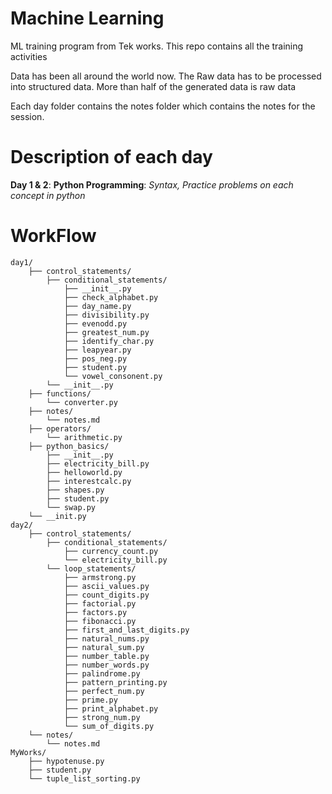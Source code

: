 # Machine Learning
ML training program from Tek works. This repo contains all the training activities 

Data has been all around the world now. The Raw data has to be processed into structured data. 
    More than half of the generated data is raw data

Each day folder contains the notes folder which contains the notes for the session.

# Description of each day
**Day 1 & 2**: __Python Programming__: _Syntax, Practice problems on each concept in python_

# WorkFlow
```
day1/
    ├── control_statements/
        ├── conditional_statements/
            ├── __init__.py
            ├── check_alphabet.py
            ├── day_name.py
            ├── divisibility.py
            ├── evenodd.py
            ├── greatest_num.py
            ├── identify_char.py
            ├── leapyear.py
            ├── pos_neg.py
            ├── student.py
            └── vowel_consonent.py
        └── __init__.py
    ├── functions/
        └── converter.py
    ├── notes/
        └── notes.md
    ├── operators/
        └── arithmetic.py
    ├── python_basics/
        ├── __init__.py
        ├── electricity_bill.py
        ├── helloworld.py
        ├── interestcalc.py
        ├── shapes.py
        ├── student.py
        └── swap.py
    └── __init.py
day2/
    ├── control_statements/
        ├── conditional_statements/
            ├── currency_count.py
            └── electricity_bill.py
        └── loop_statements/
            ├── armstrong.py
            ├── ascii_values.py
            ├── count_digits.py
            ├── factorial.py
            ├── factors.py
            ├── fibonacci.py
            ├── first_and_last_digits.py
            ├── natural_nums.py
            ├── natural_sum.py
            ├── number_table.py
            ├── number_words.py
            ├── palindrome.py
            ├── pattern_printing.py
            ├── perfect_num.py
            ├── prime.py
            ├── print_alphabet.py
            ├── strong_num.py
            └── sum_of_digits.py
    └── notes/
        └── notes.md
MyWorks/
    ├── hypotenuse.py
    ├── student.py
    └── tuple_list_sorting.py
```
